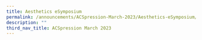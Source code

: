 ```yaml
---
title: Aesthetics eSymposium
permalink: /announcements/ACSpression-March-2023/Aesthetics-eSymposium/
description: ""
third_nav_title: ACSpression March 2023
---
```

